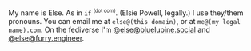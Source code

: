 My name is Else. As in `if` <sup><small>(dot com)</small></sup>. (Elsie 
Powell, legally.) I use they/them pronouns. You can email me at
`else@(this domain)`, or at `me@(my legal name).com`. On the fediverse I'm
<a rel="me" href="https://bluelupine.social/@else">@else@bluelupine.social</a>
and <a rel="me" href="https://furry.engineer/@else">@else@furry.engineer</a>.